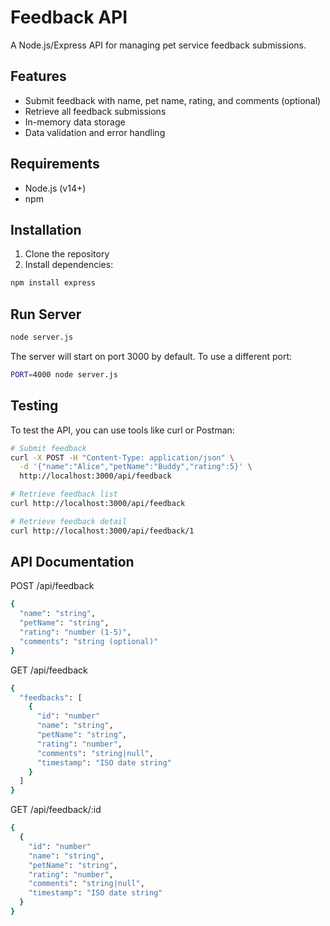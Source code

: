 # Feedback API

A Node.js/Express API for managing pet service feedback submissions.

## Features
- Submit feedback with name, pet name, rating, and comments (optional)
- Retrieve all feedback submissions
- In-memory data storage
- Data validation and error handling

## Requirements
- Node.js (v14+)
- npm

## Installation
1. Clone the repository
2. Install dependencies:
```bash
npm install express
```

## Run Server
```bash
node server.js
```
The server will start on port 3000 by default. To use a different port:
```bash
PORT=4000 node server.js
```

## Testing
To test the API, you can use tools like curl or Postman:
```bash
# Submit feedback
curl -X POST -H "Content-Type: application/json" \
  -d '{"name":"Alice","petName":"Buddy","rating":5}' \
  http://localhost:3000/api/feedback

# Retrieve feedback list
curl http://localhost:3000/api/feedback

# Retrieve feedback detail
curl http://localhost:3000/api/feedback/1
```

## API Documentation
POST /api/feedback
```bash
{
  "name": "string",
  "petName": "string",
  "rating": "number (1-5)",
  "comments": "string (optional)"
}
```

GET /api/feedback
```bash
{
  "feedbacks": [
    {
      "id": "number"
      "name": "string",
      "petName": "string",
      "rating": "number",
      "comments": "string|null",
      "timestamp": "ISO date string"
    }
  ]
}
```

GET /api/feedback/:id
```bash
{
  {
    "id": "number"
    "name": "string",
    "petName": "string",
    "rating": "number",
    "comments": "string|null",
    "timestamp": "ISO date string"
  }
}
```
